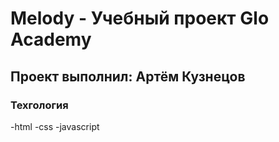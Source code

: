 # Melody - Учебный проект Glo Academy
## Проект выполнил: Артём Кузнецов

### Техгология
-html
-css
-javascript
